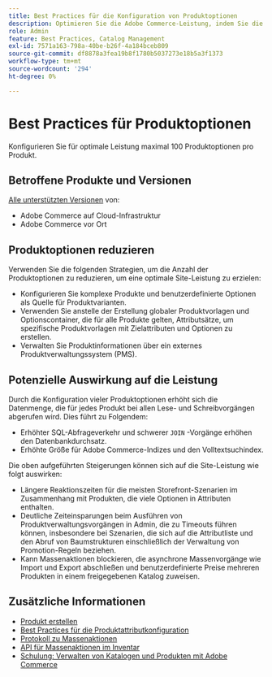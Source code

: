 ```yaml
---
title: Best Practices für die Konfiguration von Produktoptionen
description: Optimieren Sie die Adobe Commerce-Leistung, indem Sie die Anzahl der Produktoptionen einschränken.
role: Admin
feature: Best Practices, Catalog Management
exl-id: 7571a163-798a-40be-b26f-4a184bceb809
source-git-commit: df8878a3fea19b8f1780b5037273e18b5a3f1373
workflow-type: tm+mt
source-wordcount: '294'
ht-degree: 0%

---
```


# Best Practices für Produktoptionen

Konfigurieren Sie für optimale Leistung maximal 100 Produktoptionen pro Produkt.

## Betroffene Produkte und Versionen

[Alle unterstützten Versionen](../../../release/versions.md) von:

- Adobe Commerce auf Cloud-Infrastruktur
- Adobe Commerce vor Ort

## Produktoptionen reduzieren

Verwenden Sie die folgenden Strategien, um die Anzahl der Produktoptionen zu reduzieren, um eine optimale Site-Leistung zu erzielen:

- Konfigurieren Sie komplexe Produkte und benutzerdefinierte Optionen als Quelle für Produktvarianten.
- Verwenden Sie anstelle der Erstellung globaler Produktvorlagen und Optionscontainer, die für alle Produkte gelten, Attributsätze, um spezifische Produktvorlagen mit Zielattributen und Optionen zu erstellen.
- Verwalten Sie Produktinformationen über ein externes Produktverwaltungssystem (PMS).

## Potenzielle Auswirkung auf die Leistung

Durch die Konfiguration vieler Produktoptionen erhöht sich die Datenmenge, die für jedes Produkt bei allen Lese- und Schreibvorgängen abgerufen wird. Dies führt zu Folgendem:

- Erhöhter SQL-Abfrageverkehr und schwerer `JOIN` -Vorgänge erhöhen den Datenbankdurchsatz.
- Erhöhte Größe für Adobe Commerce-Indizes und den Volltextsuchindex.

Die oben aufgeführten Steigerungen können sich auf die Site-Leistung wie folgt auswirken:

- Längere Reaktionszeiten für die meisten Storefront-Szenarien im Zusammenhang mit Produkten, die viele Optionen in Attributen enthalten.
- Deutliche Zeiteinsparungen beim Ausführen von Produktverwaltungsvorgängen in Admin, die zu Timeouts führen können, insbesondere bei Szenarien, die sich auf die Attributliste und den Abruf von Baumstrukturen einschließlich der Verwaltung von Promotion-Regeln beziehen.
- Kann Massenaktionen blockieren, die asynchrone Massenvorgänge wie Import und Export abschließen und benutzerdefinierte Preise mehreren Produkten in einem freigegebenen Katalog zuweisen.

## Zusätzliche Informationen

- [Produkt erstellen](https://experienceleague.adobe.com/docs/commerce-admin/catalog/products/product-create.html)
- [Best Practices für die Produktattributkonfiguration](product-attributes-and-options.md)
- [Protokoll zu Massenaktionen](https://docs.magento.com/user-guide/system/action-log-bulk-actions.html)
- [API für Massenaktionen im Inventar](https://developer.adobe.com/commerce/webapi/rest/inventory/bulk-inventory/)
- [Schulung: Verwalten von Katalogen und Produkten mit Adobe Commerce](https://learning.adobe.com/catalog/adobe_commerce/cours000000000098643.html)
